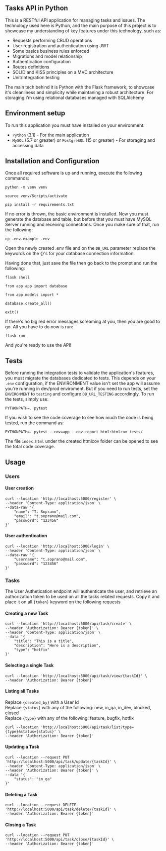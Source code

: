 ## Tasks API in Python
This is a RESTful API application for managing tasks and issues. The technology used here is Python, and the main purpose of this project is to showcase my understanding of key features under this technology, such as:

- Requests performing CRUD operations
- User registration and authentication using JWT
- Some basics business rules enforced
- Migrations and model relationship
- Authentication configuration
- Routes definitions
- SOLID and KISS principles on a MVC architecture
- Unit/Integration testing

The main tech behind it is Python with the Flask framework, to showcase it's cleanliness and simplicity while maintaning a robust architecture. For storaging i'm using relational databases managed with SQLAlchemy

## Environment setup
To run this application you must have installed on your environment:

* `Python` (3.1) - For the main application
* `MySQL` (5.7 or greater) or `PostgreSQL` (15 or greater) - For storaging and accessing data

## Installation and Configuration
Once all required software is up and running, execute the following commands:

```
python -m venv venv
```
```
source venv/Scripts/activate
```
```
pip install -r requirements.txt
```
If no error is thrown, the basic environment is installed. Now you must generate the database and table, but before that you must have MySQL Server running and receiving connections. Once you make sure of that, run the following:
```
cp .env.example .env
```
Open the newly created .env file and on the ```DB_URL``` parameter replace the keywords on the {}'s for your database connection information.

Having done that, just save the file then go back to the prompt and run the following:
```
flask shell
```
```
from app.app import database
```
```
from app.models import *
```
```
database.create_all()
```
```
exit()
```
If there's no big red error messages screaming at you, then you are good to go. All you have to do now is run:
```
flask run
```
And you're ready to use the API!

## Tests
Before running the integration tests to validate the application's features, you must migrate the databases dedicated to tests. This depends on your `.env` configuration, if the ENVIRONMENT value isn't set the app will assume you're running in dev/prod enviroment. But if you need to run tests, set the `ENVIRONMENT` to `testing` and configure `DB_URL_TESTING` accordingly. To run the tests, simply use:
```
PYTHONPATH=. pytest
```

If you wish to see the code coverage to see how much the code is being tested, run the command as:
```
PYTHONPATH=. pytest --cov=app --cov-report html:htmlcov tests/
```
The file `index.html` under the created htmlcov folder can be opened to see the total code coverage. 

## Usage
### __Users__
#### User creation
```
curl --location 'http://localhost:5000/register' \
--header 'Content-Type: application/json' \
--data-raw '{
    "name": "T. Soprano",
    "email": "t.soprano@mail.com",
    "password": "123456"
}'
```
#### User authentication
```
curl --location 'http://localhost:5000/login' \
--header 'Content-Type: application/json' \
--data-raw '{
    "username": "t.soprano@mail.com",
    "password": "123456"
}'
```
### __Tasks__
The User Authetication endpoint will authenticate the user, and retrieve an authorization token to be used on all the tasks related requests. Copy it and place it on all ```{token}``` keyword on the following requests
#### Creating a new Task
```
curl --location 'http://localhost:5000/api/task/create' \
--header 'Authorization: Bearer {token}' \
--header 'Content-Type: application/json' \
--data '{
    "title": "This is a title",
    "description": "Here is a description",
    "type": "hotfix"
}'
```

#### Selecting a single Task
```
curl --location 'http://localhost:5000/api/task/view/{taskId}' \
--header 'Authorization: Bearer {token}'
```

#### Listing all Tasks
Replace ```{created_by}``` with a User Id  
Replace ```{status}``` with any of the following: new, in_qa, in_dev, blocked, closed  
Replace ```{type}``` with any of the following: feature, bugfix, hotfix  
```
curl --location 'http://localhost:5000/api/task/list?type={type}&status={status}' \
--header 'Authorization: Bearer {token}'
```

#### Updating a Task
```
curl --location --request PUT 'http://localhost:5000/api/task/update/{taskId}' \
--header 'Content-Type: application/json' \
--header 'Authorization: Bearer {token}' \
--data '{
    "status": "in_qa"
}'
```

#### Deleting a Task
```
curl --location --request DELETE 'http://localhost:5000/api/task/delete/{taskId}' \
--header 'Authorization: Bearer {token}'
```

#### Closing a Task
```
curl --location --request PUT 'http://localhost:5000/api/task/close/{taskId}' \
--header 'Authorization: Bearer {token}'
```
